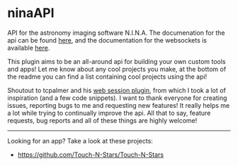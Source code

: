 # ninaAPI
API for the astronomy imaging software N.I.N.A.
The documenation for the api can be found [here](https://bump.sh/christian-photo/doc/advanced-api), and the documentation for the websockets is available [here](https://bump.sh/christian-photo/doc/advanced-api-websockets).

This plugin aims to be an all-around api for building your own custom tools and apps! Let me know about any cool projects you make, at the bottom of the readme you can find a list containing cool projects using the api!

Shoutout to tcpalmer and his [web session plugin](https://github.com/tcpalmer/nina.plugin.web/tree/main), from which I took a lot of inspiration (and a few code snippets). I want to thank everyone for creating issues, reporting bugs to me and requesting new features! It really helps me a lot while trying to continually improve the api. All that to say, feature requests, bug reports and all of these things are highly welcome!

---
Looking for an app? Take a look at these projects:
- https://github.com/Touch-N-Stars/Touch-N-Stars
